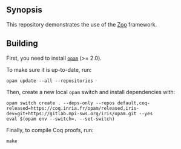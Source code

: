 ## Synopsis

This repository demonstrates the use of the [Zoo](https://github.com/clef-men/zoo) framework.

## Building

First, you need to install [`opam`](https://opam.ocaml.org/) (>= 2.0).

To make sure it is up-to-date, run:

```
opam update --all --repositories
```

Then, create a new local `opam` switch and install dependencies with:

```
opam switch create . --deps-only --repos default,coq-released=https://coq.inria.fr/opam/released,iris-dev=git+https://gitlab.mpi-sws.org/iris/opam.git --yes
eval $(opam env --switch=. --set-switch)
```

Finally, to compile Coq proofs, run:

```
make
```
